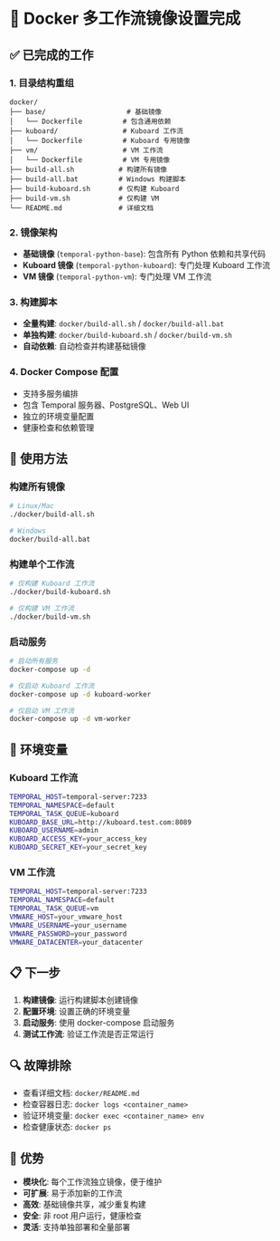 # 🐳 Docker 多工作流镜像设置完成

## ✅ 已完成的工作

### 1. 目录结构重组
```
docker/
├── base/                    # 基础镜像
│   └── Dockerfile          # 包含通用依赖
├── kuboard/                # Kuboard 工作流
│   └── Dockerfile          # Kuboard 专用镜像
├── vm/                     # VM 工作流
│   └── Dockerfile          # VM 专用镜像
├── build-all.sh           # 构建所有镜像
├── build-all.bat          # Windows 构建脚本
├── build-kuboard.sh       # 仅构建 Kuboard
├── build-vm.sh            # 仅构建 VM
└── README.md              # 详细文档
```

### 2. 镜像架构
- **基础镜像** (`temporal-python-base`): 包含所有 Python 依赖和共享代码
- **Kuboard 镜像** (`temporal-python-kuboard`): 专门处理 Kuboard 工作流
- **VM 镜像** (`temporal-python-vm`): 专门处理 VM 工作流

### 3. 构建脚本
- **全量构建**: `docker/build-all.sh` / `docker/build-all.bat`
- **单独构建**: `docker/build-kuboard.sh` / `docker/build-vm.sh`
- **自动依赖**: 自动检查并构建基础镜像

### 4. Docker Compose 配置
- 支持多服务编排
- 包含 Temporal 服务器、PostgreSQL、Web UI
- 独立的环境变量配置
- 健康检查和依赖管理

## 🚀 使用方法

### 构建所有镜像
```bash
# Linux/Mac
./docker/build-all.sh

# Windows
docker/build-all.bat
```

### 构建单个工作流
```bash
# 仅构建 Kuboard 工作流
./docker/build-kuboard.sh

# 仅构建 VM 工作流
./docker/build-vm.sh
```

### 启动服务
```bash
# 启动所有服务
docker-compose up -d

# 仅启动 Kuboard 工作流
docker-compose up -d kuboard-worker

# 仅启动 VM 工作流
docker-compose up -d vm-worker
```

## 🔧 环境变量

### Kuboard 工作流
```bash
TEMPORAL_HOST=temporal-server:7233
TEMPORAL_NAMESPACE=default
TEMPORAL_TASK_QUEUE=kuboard
KUBOARD_BASE_URL=http://kuboard.test.com:8089
KUBOARD_USERNAME=admin
KUBOARD_ACCESS_KEY=your_access_key
KUBOARD_SECRET_KEY=your_secret_key
```

### VM 工作流
```bash
TEMPORAL_HOST=temporal-server:7233
TEMPORAL_NAMESPACE=default
TEMPORAL_TASK_QUEUE=vm
VMWARE_HOST=your_vmware_host
VMWARE_USERNAME=your_username
VMWARE_PASSWORD=your_password
VMWARE_DATACENTER=your_datacenter
```

## 📋 下一步

1. **构建镜像**: 运行构建脚本创建镜像
2. **配置环境**: 设置正确的环境变量
3. **启动服务**: 使用 docker-compose 启动服务
4. **测试工作流**: 验证工作流是否正常运行

## 🔍 故障排除

- 查看详细文档: `docker/README.md`
- 检查容器日志: `docker logs <container_name>`
- 验证环境变量: `docker exec <container_name> env`
- 检查健康状态: `docker ps`

## 🎯 优势

- **模块化**: 每个工作流独立镜像，便于维护
- **可扩展**: 易于添加新的工作流
- **高效**: 基础镜像共享，减少重复构建
- **安全**: 非 root 用户运行，健康检查
- **灵活**: 支持单独部署和全量部署
